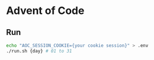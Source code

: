 # Advent of Code

## Run

```sh
echo "AOC_SESSION_COOKIE={your cookie session}" > .env
./run.sh {day} # 01 to 31
```
